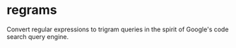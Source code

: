 # regrams
Convert regular expressions to trigram queries in the spirit of Google's code search query engine.
